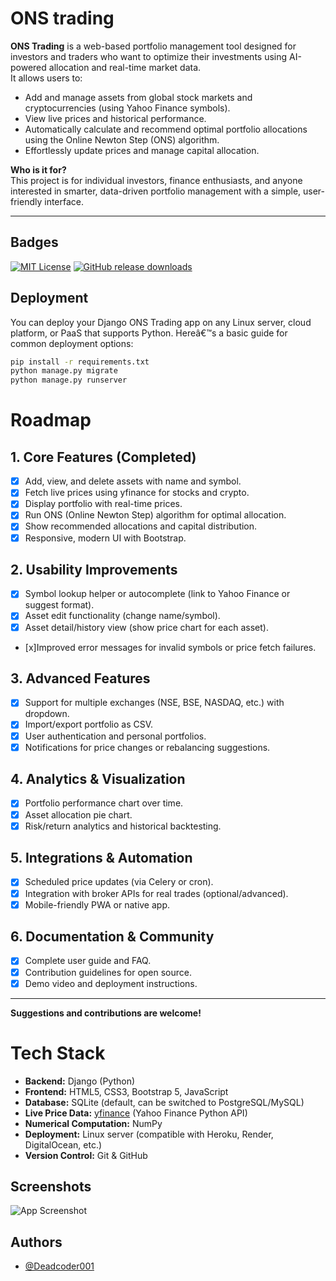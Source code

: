 
# ONS trading

**ONS Trading** is a web-based portfolio management tool designed for investors and traders who want to optimize their investments using AI-powered allocation and real-time market data.  
It allows users to:

- Add and manage assets from global stock markets and cryptocurrencies (using Yahoo Finance symbols).
- View live prices and historical performance.
- Automatically calculate and recommend optimal portfolio allocations using the Online Newton Step (ONS) algorithm.
- Effortlessly update prices and manage capital allocation.

**Who is it for?**  
This project is for individual investors, finance enthusiasts, and anyone interested in smarter, data-driven portfolio management with a simple, user-friendly interface.

---

## Badges

[![MIT License](https://img.shields.io/badge/License-MIT-green.svg)](https://choosealicense.com/licenses/mit/)
[![GitHub release downloads](https://img.shields.io/github/downloads/ashifelahi/ons_trading/latest/total.svg)](https://github.com/Deadcoder001/ons_trading/releases/v1.0.0)

## Deployment

You can deploy your Django ONS Trading app on any Linux server, cloud platform, or PaaS that supports Python. Hereâ€™s a basic guide for common deployment options:


```bash
pip install -r requirements.txt
python manage.py migrate
python manage.py runserver
```


# Roadmap

## 1. Core Features (Completed)
- [x] Add, view, and delete assets with name and symbol.
- [x] Fetch live prices using yfinance for stocks and crypto.
- [x] Display portfolio with real-time prices.
- [x] Run ONS (Online Newton Step) algorithm for optimal allocation.
- [x] Show recommended allocations and capital distribution.
- [x] Responsive, modern UI with Bootstrap.

## 2. Usability Improvements
- [x] Symbol lookup helper or autocomplete (link to Yahoo Finance or suggest format).
- [x] Asset edit functionality (change name/symbol).
- [x] Asset detail/history view (show price chart for each asset).
- [x]Improved error messages for invalid symbols or price fetch failures.

## 3. Advanced Features
- [x] Support for multiple exchanges (NSE, BSE, NASDAQ, etc.) with dropdown.
- [x] Import/export portfolio as CSV.
- [x] User authentication and personal portfolios.
- [x] Notifications for price changes or rebalancing suggestions.

## 4. Analytics & Visualization
- [x] Portfolio performance chart over time.
- [x] Asset allocation pie chart.
- [x] Risk/return analytics and historical backtesting.

## 5. Integrations & Automation
- [x] Scheduled price updates (via Celery or cron).
- [x] Integration with broker APIs for real trades (optional/advanced).
- [x] Mobile-friendly PWA or native app.

## 6. Documentation & Community
- [x] Complete user guide and FAQ.
- [x] Contribution guidelines for open source.
- [x] Demo video and deployment instructions.

---

**Suggestions and contributions are welcome!**
# Tech Stack

- **Backend:** Django (Python)
- **Frontend:** HTML5, CSS3, Bootstrap 5, JavaScript
- **Database:** SQLite (default, can be switched to PostgreSQL/MySQL)
- **Live Price Data:** [yfinance](https://pypi.org/project/yfinance/) (Yahoo Finance Python API)
- **Numerical Computation:** NumPy
- **Deployment:** Linux server (compatible with Heroku, Render, DigitalOcean, etc.)
- **Version Control:** Git & GitHub
## Screenshots

![App Screenshot](https://github.com/Deadcoder001/ons_trading/blob/main/Screenshot%202025-05-25%20at%209.58.56%E2%80%AFPM.png?raw=true)


## Authors

- [@Deadcoder001](https://www.github.com/Deadcoder001)
